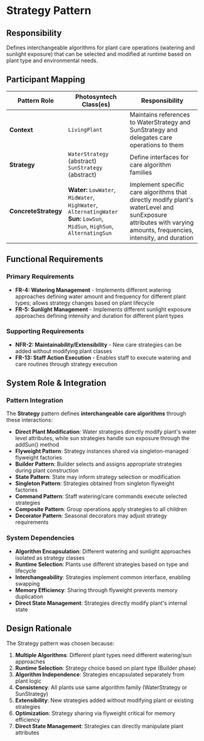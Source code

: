 # Strategy Pattern

## Responsibility
Defines interchangeable algorithms for plant care operations (watering and sunlight exposure) that can be selected and modified at runtime based on plant type and environmental needs.

## Participant Mapping

| Pattern Role | Photosyntech Class(es) | Responsibility |
|--------------|------------------------|----------------|
| **Context** | `LivingPlant` | Maintains references to WaterStrategy and SunStrategy and delegates care operations to them |
| **Strategy** | `WaterStrategy` (abstract)<br>`SunStrategy` (abstract) | Define interfaces for care algorithm families |
| **ConcreteStrategy** | **Water:** `LowWater`, `MidWater`, `HighWater`, `AlternatingWater`<br>**Sun:** `LowSun`, `MidSun`, `HighSun`, `AlternatingSun` | Implement specific care algorithms that directly modify plant's waterLevel and sunExposure attributes with varying amounts, frequencies, intensity, and duration |

## Functional Requirements

### Primary Requirements
- **FR-4: Watering Management** - Implements different watering approaches defining water amount and frequency for different plant types; allows strategy changes based on plant lifecycle
- **FR-5: Sunlight Management** - Implements different sunlight exposure approaches defining intensity and duration for different plant types

### Supporting Requirements
- **NFR-2: Maintainability/Extensibility** - New care strategies can be added without modifying plant classes
- **FR-13: Staff Action Execution** - Enables staff to execute watering and care routines through strategy execution

## System Role & Integration

### Pattern Integration
The **Strategy** pattern defines **interchangeable care algorithms** through these interactions:

- **Direct Plant Modification**: Water strategies directly modify plant's water level attributes, while sun strategies handle sun exposure through the addSun() method
- **Flyweight Pattern**: Strategy instances shared via singleton-managed flyweight factories
- **Builder Pattern**: Builder selects and assigns appropriate strategies during plant construction
- **State Pattern**: State may inform strategy selection or modification
- **Singleton Pattern**: Strategies obtained from singleton flyweight factories
- **Command Pattern**: Staff watering/care commands execute selected strategies
- **Composite Pattern**: Group operations apply strategies to all children
- **Decorator Pattern**: Seasonal decorators may adjust strategy requirements

### System Dependencies
- **Algorithm Encapsulation**: Different watering and sunlight approaches isolated as strategy classes
- **Runtime Selection**: Plants use different strategies based on type and lifecycle
- **Interchangeability**: Strategies implement common interface, enabling swapping
- **Memory Efficiency**: Sharing through flyweight prevents memory duplication
- **Direct State Management**: Strategies directly modify plant's internal state

## Design Rationale

The Strategy pattern was chosen because:
1. **Multiple Algorithms**: Different plant types need different watering/sun approaches
2. **Runtime Selection**: Strategy choice based on plant type (Builder phase)
3. **Algorithm Independence**: Strategies encapsulated separately from plant logic
4. **Consistency**: All plants use same algorithm family (WaterStrategy or SunStrategy)
5. **Extensibility**: New strategies added without modifying plant or existing strategies
6. **Optimization**: Strategy sharing via flyweight critical for memory efficiency
7. **Direct State Management**: Strategies can directly manipulate plant attributes


